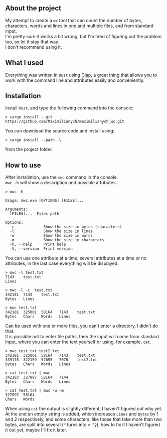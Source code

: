 ## About the project
My attempt to create a `wc` tool that can count the number of bytes, characters, words and lines in one and multiple files, and from standard input.<br>
I'm pretty sure it works a bit wrong, but I'm tired of figuring out the problem too, so let it stay that way.<br>
I don't recommend using it.
## What I used
Everything was written in `Rust` using [Clap](https://crates.io/crates/clap), a great thing that allows you to work with the command line and attributes easily and conveniently.
## Installation
Install `Rust`, and type the following command into the console:
```
> cargo install --git https://github.com/Maximilianych/maximilianych_wc.git
```
You can download the source code and install using: 
```
> cargo install --path .\
```
from the project folder.
## How to use
After installation, use the `mwc` command in the console.<br>
`mwc -h` will show a description and possible attributes.
```
> mwc -h

Usage: mwc.exe [OPTIONS] [FILES]...

Arguments:
  [FILES]...  Files path

Options:
  -c             Show the size in bytes (characters)
  -l             Show the size in lines
  -w             Show the size in words
  -m             Show the size in characters
  -h, --help     Print help
  -V, --version  Print version
```
You can use one attribute at a time, several attributes at a time or no attributes, in the last case everything will be displayed.
```
> mwc -l test.txt
7143    test.txt
Lines
```
```
> mwc -l -c  test.txt
342181  7143    test.txt
Bytes   Lines
```
```
> mwc test.txt  
342181  325001  58164   7143    test.txt
Bytes   Chars   Words   Lines
```
Can be used with one or more files, you can't enter a directory, I didn't do that.<br>
It is possible not to enter file paths, then the input will come from standard input, where you can enter the text yourself or using, for example, `cat`.
```
> mwc test.txt test2.txt  
342181  325001  58164   7143    test.txt
339178  322159  57655   7076    test2.txt
Bytes   Chars   Words   Lines
```
```
> cat test.txt | mwc
342183  327897  58164   7144
Bytes   Chars   Words   Lines
```
```
> cat test.txt | mwc -w -m
327897  58164
Chars   Words
```
When using `cat` the output is slightly different, I haven't figured out why yet.<br>
At the end an empty string is added, which increases `Lines` and `Bytes` by 1 and 2 respectively, and some characters, like those that take more than two bytes, are split into several (`™` turns into `v “ў`), how to fix it I haven't figured it out yet, maybe I'll fix it later.
